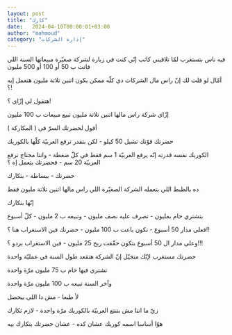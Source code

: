 ```yaml
---
layout: post
title: "كارك"
date:   2024-04-10T00:00:01+03:00
author: "mahmoud"
category: "إدارة الشركات"
---
```



فيه ناس بتستغرب لمّا تلاقيني كاتب إنّي كنت في زيارة لشركة
صغيّرة مبيعاتها السنة اللي فاتت ب 50 أو 100 أو 500 مليون

أمّال لو قلت لك إنّ راس مال الشركات دي كلّه ممكن يكون اتنين
تلاتة مليون هتعمل إيه ؟!




هتقول لي إزّاي ؟!

إزّاي شركة راس مالها اتنين تلاتة مليون تبيع مبيعات ب 100
مليون

أقول لحضرتك السرّ في ( المكاركة )




حضرتك قوّتك تشيل 50 كيلو - لكن بتقدر ترفع العربيّة كلّها
بالكوريك

الكوريك نفسه قدرته إنّه يرفع العربيّة 1 سم فقط في كلّ
ضغطة - وانتا محتاج ترفع العربيّة 20 سم - فحضرتك بتعمل إه ؟

حضرتك - ببساطة - بتكارك




ده بالظبط اللي بتعمله الشركة الصغيّرة اللي راس مالها
اتنين تلاتة مليون فقط

إنّها بتكارك




بتشتري خام بمليون - تصرف عليه نصف مليون - وتبيعه ب 2
مليون - كلّ أسبوع

فعلى مدار 50 أسبوع - تكون باعت ب 100 مليون - حضرتك فين
الاستغراب هنا ؟!!

وعلى مدار ال 50 أسبوع بتكون حقّقت ربح 25 مليون - فين
الاستغراب بردو ؟!!!




حضرتك مستغرب لإنّك متخيّل إنّ الشركة هتقعد طول السنة في
عمليّة واحدة

تشتري فيها خام ب 75 مليون مرّة واحدة

وآخر السنة تبيعه ب 100 مليون مرّة واحدة

لأ طبعا - مش دا اللي بيحصل




زيّ ما انتا مش بتنتع العربيّة بالكوريك مرّة واحدة - لازم
تكارك

هوّا أساسا اسمه كوريك عشان كده - عشان حضرتك بتكارك
بيه
